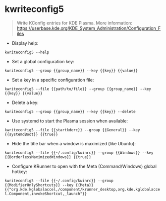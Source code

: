 # kwriteconfig5

> Write KConfig entries for KDE Plasma.
> More information: <https://userbase.kde.org/KDE_System_Administration/Configuration_Files>

- Display help:

`kwriteconfig5 --help`

- Set a global configuration key:

`kwriteconfig5 --group {{group_name}} --key {{key}} {{value}}`

- Set a key in a specific configuration file:

`kwriteconfig5 --file {{path/to/file}} --group {{group_name}} --key {{key}} {{value}}`

- Delete a key:

`kwriteconfig5 --group {{group_name}} --key {{key}} --delete`

- Use systemd to start the Plasma session when available:

`kwriteconfig5 --file {{startkderc}} --group {{General}} --key {{systemdBoot}} {{true}}`

- Hide the title bar when a window is maximized (like Ubuntu):

`kwriteconfig5 --file {{~/.config/kwinrc}} --group {{Windows}} --key {{BorderlessMaximizedWindows}} {{true}}`

- Configure KRunner to open with the Meta (Command/Windows) global hotkey:

`kwriteconfig5 --file {{~/.config/kwinrc}} --group {{ModifierOnlyShortcuts}} --key {{Meta}} {{"org.kde.kglobalaccel,/component/krunner_desktop,org.kde.kglobalaccel.Component,invokeShortcut,_launch"}}`
